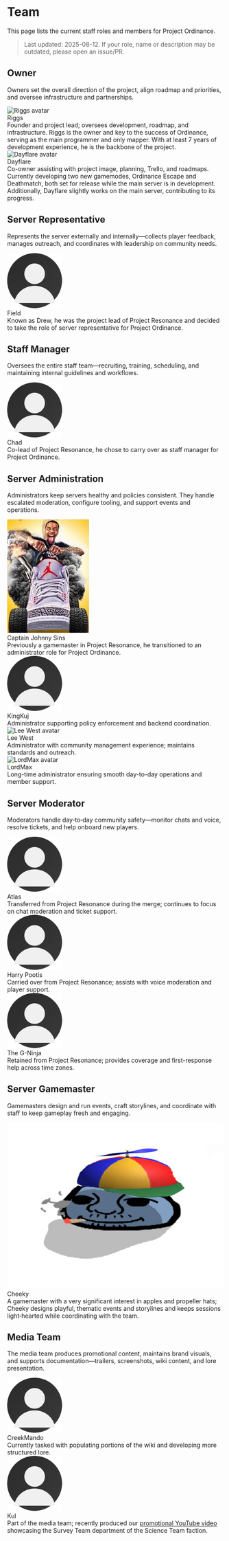 <!-- markdownlint-disable MD033 -->
# Team

This page lists the current staff roles and members for Project Ordinance.

> Last updated: 2025-08-12. If your role, name or description may be outdated, please open an issue/PR.

## Owner

<p class="po-role-desc">
Owners set the overall direction of the project, align roadmap and priorities, and oversee infrastructure and partnerships.
</p>

<div class="po-role">
    <div class="po-member">
        <img class="po-avatar" src="https://cdn.discordapp.com/avatars/795817004426461184/7123aaaeb3b21ee8b120b73c0885af1c.webp?size=1024" alt="Riggs avatar" />
        <div>
            <div class="po-name">Riggs</div>
            <div class="po-desc">Founder and project lead; oversees development, roadmap, and infrastructure. Riggs is the owner and key to the success of Ordinance, serving as the main programmer and only mapper. With at least 7 years of development experience, he is the backbone of the project.</div>
        </div>
    </div>
    <div class="po-member">
        <img class="po-avatar" src="https://cdn.discordapp.com/avatars/1267215813497192562/14c0475470221228f2e16fea3b494775.webp?size=128" alt="Dayflare avatar" />
        <div>
            <div class="po-name">Dayflare</div>
            <div class="po-desc">Co-owner assisting with project image, planning, Trello, and roadmaps. Currently developing two new gamemodes, Ordinance Escape and Deathmatch, both set for release while the main server is in development. Additionally, Dayflare slightly works on the main server, contributing to its progress.</div>
        </div>
    </div>
</div>

## Server Representative

<p class="po-role-desc">
Represents the server externally and internally—collects player feedback, manages outreach, and coordinates with leadership on community needs.
</p>

<div class="po-role">
    <div class="po-member">
        <img class="po-avatar" src="../assets/avatar.svg" alt="Field avatar" />
        <div>
            <div class="po-name">Field</div>
            <div class="po-desc">Known as Drew, he was the project lead of Project Resonance and decided to take the role of server representative for Project Ordinance.</div>
        </div>
    </div>
</div>

## Staff Manager

<p class="po-role-desc">
Oversees the entire staff team—recruiting, training, scheduling, and maintaining internal guidelines and workflows.
</p>

<div class="po-role">
    <div class="po-member">
        <img class="po-avatar" src="../assets/avatar.svg" alt="Chad avatar" />
        <div>
            <div class="po-name">Chad</div>
            <div class="po-desc">Co-lead of Project Resonance, he chose to carry over as staff manager for Project Ordinance.</div>
        </div>
    </div>
</div>

## Server Administration

<p class="po-role-desc">
Administrators keep servers healthy and policies consistent. They handle escalated moderation, configure tooling, and support events and operations.
</p>

<div class="po-role">
    <div class="po-member">
        <img class="po-avatar" src="../assets/CaptainJohnnySins.png" alt="Captain Johnny Sins avatar" />
        <div>
            <div class="po-name">Captain Johnny Sins</div>
            <div class="po-desc">Previously a gamemaster in Project Resonance, he transitioned to an administrator role for Project Ordinance.</div>
        </div>
    </div>
    <div class="po-member">
        <img class="po-avatar" src="../assets/avatar.svg" alt="KingKuj avatar" />
        <div>
            <div class="po-name">KingKuj</div>
            <div class="po-desc">Administrator supporting policy enforcement and backend coordination.</div>
        </div>
    </div>
    <div class="po-member">
        <img class="po-avatar" src="https://cdn.discordapp.com/avatars/312653035572559873/fbaa63edbfb4f97a6baa57ab3716c9e3.webp?size=1024" alt="Lee West avatar" />
        <div>
            <div class="po-name">Lee West</div>
            <div class="po-desc">Administrator with community management experience; maintains standards and outreach.</div>
        </div>
    </div>
    <div class="po-member">
        <img class="po-avatar" src="https://cdn.discordapp.com/avatars/606949604700717069/a_a0781ab6812d5d58e7e1a4033a807d06.gif?size=128" alt="LordMax avatar" />
        <div>
            <div class="po-name">LordMax</div>
            <div class="po-desc">Long-time administrator ensuring smooth day-to-day operations and member support.</div>
        </div>
    </div>
</div>

## Server Moderator

<p class="po-role-desc">
Moderators handle day‑to‑day community safety—monitor chats and voice, resolve tickets, and help onboard new players.
</p>

<div class="po-role">
    <div class="po-member">
        <img class="po-avatar" src="../assets/avatar.svg" alt="Atlas avatar" />
        <div>
            <div class="po-name">Atlas</div>
            <div class="po-desc">Transferred from Project Resonance during the merge; continues to focus on chat moderation and ticket support.</div>
        </div>
    </div>
    <div class="po-member">
        <img class="po-avatar" src="../assets/avatar.svg" alt="Harry Pootis avatar" />
        <div>
            <div class="po-name">Harry Pootis</div>
            <div class="po-desc">Carried over from Project Resonance; assists with voice moderation and player support.</div>
        </div>
    </div>
    <div class="po-member">
        <img class="po-avatar" src="../assets/avatar.svg" alt="The G-Ninja avatar" />
        <div>
            <div class="po-name">The G-Ninja</div>
            <div class="po-desc">Retained from Project Resonance; provides coverage and first-response help across time zones.</div>
        </div>
    </div>
</div>

## Server Gamemaster

<p class="po-role-desc">
Gamemasters design and run events, craft storylines, and coordinate with staff to keep gameplay fresh and engaging.
</p>

<div class="po-role">
    <div class="po-member">
        <img class="po-avatar" src="../assets/Cheeky.png" alt="Cheeky avatar" />
        <div>
            <div class="po-name">Cheeky</div>
            <div class="po-desc">A gamemaster with a very significant interest in apples and propeller hats; Cheeky designs playful, thematic events and storylines and keeps sessions light‑hearted while coordinating with the team.</div>
        </div>
    </div>
</div>

## Media Team

<p class="po-role-desc">
The media team produces promotional content, maintains brand visuals, and supports documentation—trailers, screenshots, wiki content, and lore presentation.
</p>

<div class="po-role">
    <div class="po-member">
        <img class="po-avatar" src="../assets/avatar.svg" alt="CreekMando avatar" />
        <div>
            <div class="po-name">CreekMando</div>
            <div class="po-desc">Currently tasked with populating portions of the wiki and developing more structured lore.</div>
        </div>
    </div>
    <div class="po-member">
        <img class="po-avatar" src="../assets/avatar.svg" alt="Kul avatar" />
        <div>
            <div class="po-name">Kul</div>
            <div class="po-desc">Part of the media team; recently produced our <a href="https://www.youtube.com/watch?v=NZhnvHiR_mc" target="_blank">promotional YouTube video</a> showcasing the Survey Team department of the Science Team faction.</div>
        </div>
    </div>
</div>